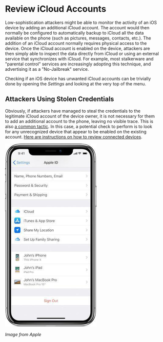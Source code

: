 # Review iCloud Accounts

Low-sophistication attackers might be able to monitor the activity of an iOS device by adding an additional iCloud account. The account would then normally be configured to automatically backup to iCloud all the data available on the phone (such as pictures, messages, contacts, etc.). The addition of an iCloud account normally requires physical access to the device. Once the iCloud account is enabled on the device, attackers are then simply able to inspect the data directly from iCloud or using an external service that synchronizes with iCloud. For example, most stalkerware and "parental control" services are increasingly adopting this technique, and advertising it as a "No-Jailbreak" service.

Checking if an iOS device has unwanted iCloud accounts can be trivially done by opening the _Settings_ and looking at the very top of the menu.

## Attackers Using Stolen Credentials

Obviously, if attackers have managed to steal the credentials to the legitimate iCloud account of the device owner, it is not necessary for them to add an additional account to the phone, leaving no visible trace. This is also [a common tactic](https://www.vice.com/en_us/article/4xpgnj/paranoid-spouses-can-spy-on-partners-ios-10-devices-with-icloud-backups). In this case, a potential check to perform is to look for any unrecognized device that appear to be enabled on the existing account. [Here are instructions on how to review connected devices](https://support.apple.com/en-us/HT205064).

![](../.gitbook/assets/icloud.jpg)

_Image from Apple_
